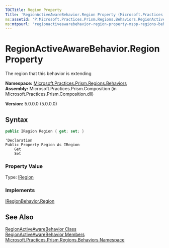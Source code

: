 ```yaml
---
TOCTitle: Region Property
Title: 'RegionActiveAwareBehavior.Region Property (Microsoft.Practices.Prism.Regions.Behaviors)'
ms:assetid: 'P:Microsoft.Practices.Prism.Regions.Behaviors.RegionActiveAwareBehavior.Region'
ms:mtpsurl: 'regionactiveawarebehavior-region-property-mspp-regions-behaviors.md'
---
```


# RegionActiveAwareBehavior.Region Property

The region that this behavior is extending

**Namespace:** [Microsoft.Practices.Prism.Regions.Behaviors](/patterns-practices/reference/mspp-regions-behaviors-namespace)  
**Assembly:** Microsoft.Practices.Prism.Composition (in Microsoft.Practices.Prism.Composition.dll)

**Version:** 5.0.0.0 (5.0.0.0)

## Syntax

```C#
public IRegion Region { get; set; }
```

```VB
'Declaration
Public Property Region As IRegion
	Get
	Set
```

### Property Value

Type: [IRegion](/patterns-practices/reference/iregion-interface-mspp-regions)
### Implements

[IRegionBehavior.Region](/patterns-practices/reference/iregionbehavior-region-property-mspp-regions)

## See Also

[RegionActiveAwareBehavior Class](/patterns-practices/reference/regionactiveawarebehavior-class-mspp-regions-behaviors)  
[RegionActiveAwareBehavior Members](/patterns-practices/reference/regionactiveawarebehavior-members-mspp-regions-behaviors)  
[Microsoft.Practices.Prism.Regions.Behaviors Namespace](/patterns-practices/reference/mspp-regions-behaviors-namespace)<br/>